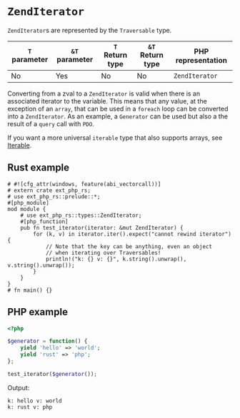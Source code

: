 # `ZendIterator`

`ZendIterator`s are represented by the `Traversable` type.

| `T` parameter | `&T` parameter | `T` Return type | `&T` Return type | PHP representation |
|---------------| -------------- |-----------------| ---------------- | ------------------ |
| No            | Yes            | No              | No               | `ZendIterator`    |

Converting from a zval to a `ZendIterator` is valid when there is an associated iterator to
the variable. This means that any value, at the exception of an `array`, that can be used in
a `foreach` loop can be converted into a `ZendIterator`. As an example, a `Generator` can be
used but also a the result of a `query` call with `PDO`.

If you want a more universal `iterable` type that also supports arrays, see [Iterable](./iterable.md).

## Rust example

```rust,no_run
# #![cfg_attr(windows, feature(abi_vectorcall))]
# extern crate ext_php_rs;
# use ext_php_rs::prelude::*;
#[php_module]
mod module {
    # use ext_php_rs::types::ZendIterator;
    #[php_function]
    pub fn test_iterator(iterator: &mut ZendIterator) {
        for (k, v) in iterator.iter().expect("cannot rewind iterator") {
            // Note that the key can be anything, even an object
            // when iterating over Traversables!
            println!("k: {} v: {}", k.string().unwrap(), v.string().unwrap());
        }
    }
}
# fn main() {}
```

## PHP example

```php
<?php

$generator = function() {
    yield 'hello' => 'world';
    yield 'rust' => 'php';
};

test_iterator($generator());
```

Output:

```text
k: hello v: world
k: rust v: php
```
